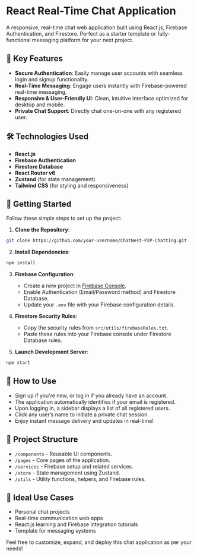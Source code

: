 # React Real-Time Chat Application

A responsive, real-time chat web application built using React.js, Firebase Authentication, and Firestore. Perfect as a starter template or fully-functional messaging platform for your next project.

## 🚀 Key Features

- **Secure Authentication**: Easily manage user accounts with seamless login and signup functionality.
- **Real-Time Messaging**: Engage users instantly with Firebase-powered real-time messaging.
- **Responsive & User-Friendly UI**: Clean, intuitive interface optimized for desktop and mobile.
- **Private Chat Support**: Directly chat one-on-one with any registered user.

## 🛠️ Technologies Used

- **React.js**
- **Firebase Authentication**
- **Firestore Database**
- **React Router v6**
- **Zustand** (for state management)
- **Tailwind CSS** (for styling and responsiveness)

## 🚧 Getting Started

Follow these simple steps to set up the project:

1. **Clone the Repository**:

```bash
git clone https://github.com/your-username/ChatNest-P2P-Chatting.git
```

2. **Install Dependencies**:

```bash
npm install
```

3. **Firebase Configuration**:

   - Create a new project in [Firebase Console](https://console.firebase.google.com/).
   - Enable Authentication (Email/Password method) and Firestore Database.
   - Update your `.env` file with your Firebase configuration details.

4. **Firestore Security Rules**:

   - Copy the security rules from `src/utils/firebaseRules.txt`.
   - Paste these rules into your Firebase console under Firestore Database rules.

5. **Launch Development Server**:

```bash
npm start
```

## 🎯 How to Use

- Sign up if you're new, or log in if you already have an account.
- The application automatically identifies if your email is registered.
- Upon logging in, a sidebar displays a list of all registered users.
- Click any user’s name to initiate a private chat session.
- Enjoy instant message delivery and updates in real-time!

## 📁 Project Structure

- `/components` - Reusable UI components.
- `/pages` - Core pages of the application.
- `/services` - Firebase setup and related services.
- `/store` - State management using Zustand.
- `/utils` - Utility functions, helpers, and Firebase rules.

## 🌟 Ideal Use Cases

- Personal chat projects
- Real-time communication web apps
- React.js learning and Firebase integration tutorials
- Template for messaging systems

Feel free to customize, expand, and deploy this chat application as per your needs!